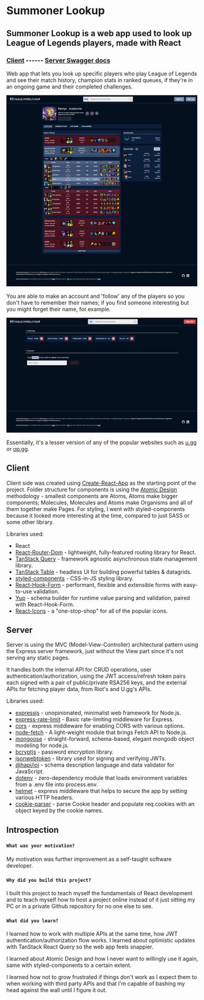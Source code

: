 # Summoner Lookup

## Summoner Lookup is a web app used to look up League of Legends players, made with React

### [Client](https://summonerlook.up.railway.app/) ------ [Server Swagger docs](https://slup-server-production.up.railway.app/docs)

Web app that lets you look up specific players who play League of Legends and see their match history, champion stats in ranked queues, if they're in an ongoing game and their completed challenges.

<img src="readme/overview.png" alt="Summoner's overview page. Some match details are extended" width="500">

You are able to make an account and 'follow' any of the players so you don't have to remember their names; if you find someone interesting but you might forget their name, for example.

<img src="readme/profile.png" alt="User's profile page." width="500">

Essentially, it's a lesser version of any of the popular websites such as [u.gg](u.gg) or [op.gg](op.gg).

## Client

Client side was created using [Create-React-App](https://reactjs.org/docs/create-a-new-react-app.html) as the starting point of the project. Folder structure for components is using the [Atomic Design](https://danilowoz.com/blog/atomic-design-with-react) methodology - smallest components are Atoms, Atoms make bigger components; Molecules, Molecules and Atoms make Organisms and all of them together make Pages. For styling, I went with styled-components because it looked more interesting at the time, compared to just SASS or some other library.

Libraries used:

-   React
-   [React-Router-Dom](https://reactrouter.com/en/main) - lightweight, fully-featured routing library for React.
-   [TanStack Query](https://tanstack.com/query/v4) - framework agnostic asynchronous state management library.
-   [TanStack Table](https://tanstack.com/table/v8) - headless UI for building powerful tables & datagrids.
-   [styled-components](https://styled-components.com/) - CSS-in-JS styling library.
-   [React-Hook-Form](https://react-hook-form.com/) - performant, flexible and extensible forms with easy-to-use validation.
-   [Yup](https://github.com/jquense/yup) - schema builder for runtime value parsing and validation, paired with React-Hook-Form.
-   [React-Icons](https://react-icons.github.io/react-icons) - a "one-stop-shop" for all of the popular icons.

## Server

Server is using the MVC (Model-View-Controller) architectural pattern using the Express server framework, just without the View part since it's not serving any static pages.

It handles both the internal API for CRUD operations, user authentication/authorization, using the JWT access/refresh token pairs each signed with a pair of public/private RSA256 keys, and the external APIs for fetching player data, from Riot's and U.gg's APIs.

Libraries used:

-   [expressjs](https://expressjs.com/) - unopinionated, minimalist web framework for Node.js.
-   [express-rate-limit](https://github.com/express-rate-limit/express-rate-limit) - Basic rate-limiting middleware for Express.
-   [cors](https://github.com/expressjs/cors) - express middleware for enabling CORS with various options.
-   [node-fetch](https://github.com/node-fetch/node-fetch) - A light-weight module that brings Fetch API to Node.js.
-   [mongoose](https://mongoosejs.com/) - straight-forward, schema-based, elegant mongodb object modeling for node.js.
-   [bcryptjs](https://github.com/dcodeIO/bcrypt.js) - password encryption library.
-   [jsonwebtoken](https://github.com/auth0/node-jsonwebtoken) - library used for signing and verifying JWTs.
-   [@hapi/joi](https://github.com/hapijs/joi) - schema description language and data validator for JavaScript.
-   [dotenv](https://github.com/motdotla/dotenv) - zero-dependency module that loads environment variables from a .env file into process.env.
-   [helmet](https://github.com/helmetjs/helmet) - express middleware that helps to secure the app by setting various HTTP headers.
-   [cookie-parser](https://github.com/expressjs/cookie-parser) - parse Cookie header and populate req.cookies with an object keyed by the cookie names.

## Introspection

#### `What was your motivation?`

My motivation was further improvement as a self-taught software developer.

#### `Why did you build this project?`

I built this project to teach myself the fundamentals of React development and to teach myself how to host a project online instead of it just sitting my PC or in a private Github repository for no one else to see.

#### `What did you learn?`

I learned how to work with multiple APIs at the same time, how JWT authentication/authorization flow works. I learned about optimistic updates with TanStack React Query so the web app feels snappier.

I learned about Atomic Design and how I never want to willingly use it again, same with styled-components to a certain extent.

I learned how not to grow frustrated if things don't work as I expect them to when working with third party APIs and that I'm capable of bashing my head against the wall until I figure it out.
